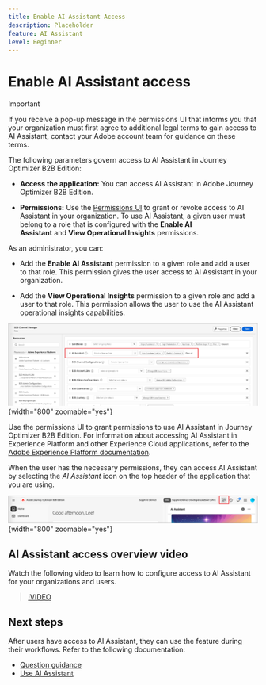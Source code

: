 ```yaml
---
title: Enable AI Assistant Access
description: Placeholder
feature: AI Assistant
level: Beginner
---
```

# Enable AI Assistant access
  
>[!IMPORTANT]
>
>If you receive a pop-up message in the permissions UI that informs you that your organization must first agree to additional legal terms to gain access to AI Assistant, contact your Adobe account team for guidance on these terms. 

The following parameters govern access to AI Assistant in Journey Optimizer B2B Edition:

* **Access the application:** You can access AI Assistant in Adobe Journey Optimizer B2B Edition.

* **Permissions:** Use the [Permissions UI](https://experienceleague.adobe.com/en/docs/experience-platform/access-control/abac/permissions-ui/permissions) to grant or revoke access to AI Assistant in your organization. To use AI Assistant, a given user must belong to a role that is configured with the **Enable AI Assistant** and **View Operational Insights** permissions.

As an administrator, you can:
 
* Add the **Enable AI Assistant** permission to a given role and add a user to that role. This permission gives the user access to AI Assistant in your organization.

* Add the **View Operational Insights** permission to a given role and add a user to that role. This permission allows the user to use the AI Assistant operational insights capabilities.

![Assign AI Assistant permissions](./assets/ai-assistant-permissions.png){width="800" zoomable="yes"}

Use the permissions UI to grant permissions to use AI Assistant in Journey Optimizer B2B Edition. For information about accessing AI Assistant in Experience Platform and other Experience Cloud applications, refer to the [Adobe Experience Platform documentation](https://experienceleague.adobe.com/en/docs/experience-platform/ai-assistant/access).

When the user has the necessary permissions, they can access AI Assistant by selecting the _AI Assistant_ icon on the top header of the application that you are using.

![AI Assistant icon in the application header](./assets/ai-assistant-icon-header.png){width="800" zoomable="yes"}

## AI Assistant access overview video

Watch the following video to learn how to configure access to AI Assistant for your organizations and users.

>[!VIDEO](https://video.tv.adobe.com/v/3436470/?learn=on)

## Next steps

After users have access to AI Assistant, they can use the feature during their workflows. Refer to the following documentation:

* [Question guidance](./question-guidance.md)
* [Use AI Assistant](./use-ai-assistant.md)
